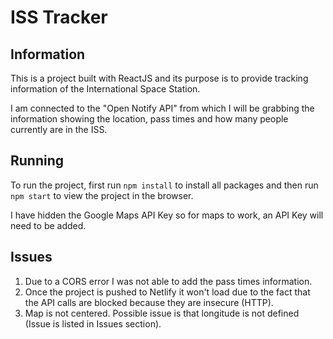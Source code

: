 # ISS Tracker

## Information

This is a project built with ReactJS and its purpose is to provide tracking information of the International Space Station.

I am connected to the "Open Notify API" from which I will be grabbing the information showing the location, pass times and how many people currently are in the ISS.

## Running

To run the project, first run `npm install` to install all packages and then run `npm start` to view the project in the browser.

I have hidden the Google Maps API Key so for maps to work, an API Key will need to be added.

## Issues

1) Due to a CORS error I was not able to add the pass times information. 
2) Once the project is pushed to Netlify it won't load due to the fact that the API calls are blocked because they are insecure (HTTP).
3) Map is not centered. Possible issue is that longitude is not defined (Issue is listed in Issues section).
